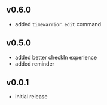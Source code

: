 ## v0.6.0

- added `timewarrior.edit` command

## v0.5.0

- added better checkIn experience
- added reminder

## v0.0.1

- initial release
